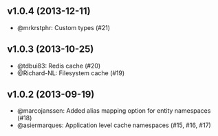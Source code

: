 ## v1.0.4 (2013-12-11)

 * @mrkrstphr: Custom types (#21)

## v1.0.3 (2013-10-25)

 * @tdbui83: Redis cache (#20)
 * @Richard-NL: Filesystem cache (#19)

## v1.0.2 (2013-09-19)

 * @marcojanssen: Added alias mapping option for entity namespaces (#18)
 * @asiermarques: Application level cache namespaces (#15, #16, #17)
